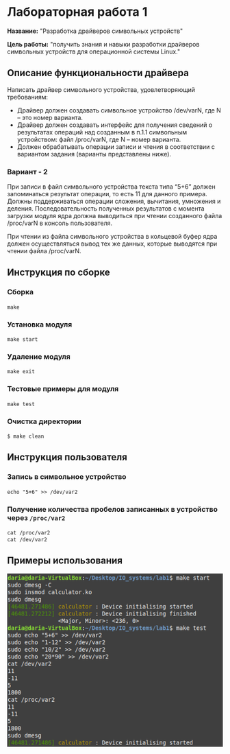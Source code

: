 # Лабораторная работа 1

**Название:** "Разработка драйверов символьных устройств"

**Цель работы:** "получить знания и навыки разработки драйверов символьных 
устройств для операционной системы Linux."

## Описание функциональности драйвера

Написать драйвер символьного устройства, удовлетворяющий 
требованиям:
- Драйвер должен создавать символьное устройство /dev/varN, где N –
это номер варианта.
- Драйвер должен создавать интерфейс для получения сведений о 
результатах операций над созданным в п.1.1 символьным 
устройством: файл /proc/varN, где N – номер варианта.
- Должен обрабатывать операции записи и чтения в соответствии с 
вариантом задания (варианты представлены ниже).

### Вариант - 2

При записи в файл символьного устройства текста типа “5+6”
должен запоминаться результат операции, то есть 11 для
данного примера. Должны поддерживаться операции сложения,
вычитания, умножения и деления. Последовательность
полученных результатов с момента загрузки модуля ядра
должна выводиться при чтении созданного файла /proc/varN в
консоль пользователя.

При чтении из файла символьного устройства в кольцевой
буфер ядра должен осуществляться вывод тех же данных,
которые выводятся при чтении файла /proc/varN.

## Инструкция по сборке
### Сборка
```
make
```
### Установка модуля
```
make start
```

### Удаление модуля
```
make exit
```

### Тестовые примеры для модуля
```
make test
```

### Очистка директории
```
$ make clean
```
## Инструкция пользователя
### Запись в символьное устройство
```
echo "5+6" >> /dev/var2
```
### Получение количества пробелов записанных в устройство через  `/proc/var2`
```
cat /proc/var2
cat /dev/var2
```
## Примеры использования

![Пример](image_2023-03-23_16-39-08.png)

